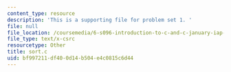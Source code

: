 ```yaml
---
content_type: resource
description: 'This is a supporting file for problem set 1. '
file: null
file_location: /coursemedia/6-s096-introduction-to-c-and-c-january-iap-2013/bf997211df400d14b504e4c0815c6d44_sort.c
file_type: text/x-csrc
resourcetype: Other
title: sort.c
uid: bf997211-df40-0d14-b504-e4c0815c6d44
---
```


